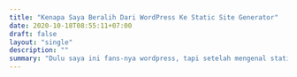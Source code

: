 ```yaml
---
title: "Kenapa Saya Beralih Dari WordPress Ke Static Site Generator"
date: 2020-10-18T08:55:11+07:00
draft: false
layout: "single"
description: ""
summary: "Dulu saya ini fans-nya wordpress, tapi setelah mengenal static site generator, saya langsung pindah. Mau tau alasannya?"
---
```


